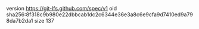 version https://git-lfs.github.com/spec/v1
oid sha256:8f318c9b980e22dbbcab1dc2c6344e36e3a8c6e9cfa9d7410ed9a798da7b2da1
size 137
